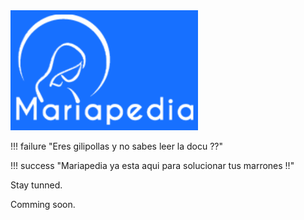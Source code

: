
<img src="images/mariapedia.png" alt="mariapedia" width="300"/>

!!! failure "Eres gilipollas y no sabes leer la docu ??"

!!! success "Mariapedia ya esta aqui para solucionar tus marrones !!"

Stay tunned.

Comming soon. 
